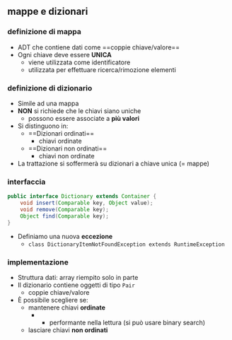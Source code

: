 ## mappe e dizionari
### definizione di mappa
- ADT che contiene dati come ==coppie chiave/valore==
- Ogni chiave deve essere **UNICA**
	- viene utilizzata come identificatore
	- utilizzata per effettuare ricerca/rimozione elementi
### definizione di dizionario
- Simile ad una mappa
- **NON** si richiede che le chiavi siano uniche
	- possono essere associate a **più valori**
- Si distinguono in:
	- ==Dizionari ordinati==
		- chiavi ordinate
	- ==Dizionari non ordinati==
		- chiavi non ordinate
- La trattazione si soffermerà su dizionari a chiave unica (= mappe)
### interfaccia
```java
public interface Dictionary extends Container {
	void insert(Comparable key, Object value);
	void remove(Comparable key);
	Object find(Comparable key);
}
```

- Definiamo una nuova **eccezione**
	- ```class DictionaryItemNotFoundException extends RuntimeException```

### implementazione 
- Struttura dati: array riempito solo in parte
- Il dizionario contiene oggetti di tipo ```Pair```
	- coppie chiave/valore
- È possibile scegliere se:
	- mantenere chiavi **ordinate**
		- + performante nella lettura (si può usare binary search)
	- lasciare chiavi **non ordinati**
